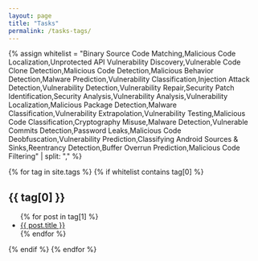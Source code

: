 ```yaml
---
layout: page
title: "Tasks"
permalink: /tasks-tags/
---
```


{% assign whitelist = "Binary Source Code Matching,Malicious Code Localization,Unprotected API Vulnerability Discovery,Vulnerable Code Clone Detection,Malicious Code Detection,Malicious Behavior Detection,Malware Prediction,Vulnerability Classification,Injection Attack Detection,Vulnerability Detection,Vulnerability Repair,Security Patch Identification,Security Analysis,Vulnerability Analysis,Vulnerability Localization,Malicious Package Detection,Malware Classification,Vulnerability Extrapolation,Vulnerability Testing,Malicious Code Classification,Cryptography Misuse,Malware Detection,Vulnerable Commits Detection,Password Leaks,Malicious Code Deobfuscation,Vulnerability Prediction,Classifying Android Sources & Sinks,Reentrancy Detection,Buffer Overrun Prediction,Malicious Code Filtering" | split: "," %}

{% for tag in site.tags %}
  {% if whitelist contains tag[0] %}
  <h2>{{ tag[0] }}</h2>
  <ul>
    {% for post in tag[1] %}
      <li><a href="{{ post.url | absolute_url }}">{{ post.title }}</a></li>
    {% endfor %}
  </ul>
  {% endif %}
{% endfor %}
